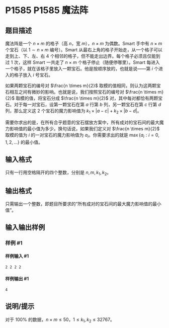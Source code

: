 # P1585 P1585 魔法阵

## 题目描述

魔法阵是一个 $n \times m$ 的格子（高 $n$，宽 $m$），$n \times m$ 为偶数。Smart 手中有 $n \times m$ 个宝石（以 $1 \sim n \times m$ 编号）。Smart 从最右上角的格子开始走，从一个格子可以走到上、下、左、右 $4$ 个相邻的格子，但不能走出边界。每个格子必须且仅能到过 $1$ 次，这样 Smart 一共走了 $n \times m$ 个格子停止（随便停哪里）。Smart 每进入一个格子，就在该格子里放入一颗宝石。他是按顺序放的，也就是说——第 $i$ 个进入的格子放入 $i$ 号宝石。

如果两颗宝石的编号对 $\frac{n \times m}{2}$ 取模的值相同，则认为这两颗宝石相互之间有微妙的影响。也就是说，我们按照宝石的编号对 $\frac{n \times m}{2}$ 取模的值，将宝石分成 $\frac{n \times m}{2}$ 对，其中每对都恰有两颗宝石。对于每一对宝石，设第一颗宝石在第 $a$ 行第 $b$ 列，另一颗宝石在第 $c$ 行第 $d$ 列，那么定义这 $2$ 个宝石的魔力影响值为 $k_1 \times \lvert a - c \rvert + k_2 \times \lvert b - d \rvert$。

需要你求出的是，在所有合乎题意的宝石摆放方案中，所有成对的宝石间的最大魔力影响值的最小值为多少。换句话说，如果我们定义对 $\frac{n \times m}{2}$ 取模的值为 $i$ 的一对宝石的魔力影响值为 $a_i$。你需要求出的就是 $\max \{ a_i : i=0,1,2,\ldots \}$ 的最小值。


## 输入格式

只有一行用空格隔开的四个整数，分别是 $n, m, k_1, k_2$。


## 输出格式

只需输出一个整数，即题目所要求的“所有成对的宝石间的最大魔力影响值的最小值”。


## 输入输出样例

### 样例 #1

#### 样例输入 #1

```
2 2 2 2
```

#### 样例输出 #1

```
4
```

## 说明/提示

对于 $100\%$ 的数据，$n \times m \le 50$，$1 \le k_1, k_2 \le 32767$。

